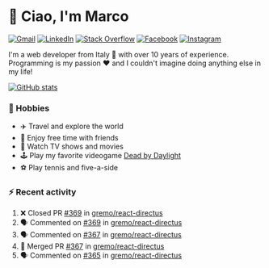# 👋 Ciao, I'm Marco

[![Gmail](https://img.shields.io/badge/Gmail-%23BB001B?style=flat-square&logo=gmail&logoColor=white)](mailto:gremo1982@gmail.com)
[![LinkedIn](https://img.shields.io/badge/LinkedIn-%230e76a8?style=flat-square&logo=linkedin)](https://www.linkedin.com/in/marco-polichetti)
[![Stack Overflow](https://img.shields.io/stackexchange/stackoverflow/r/220180?style=flat&logo=stackoverflow&label=Stack%20Overflow&color=%23F47F24)](https://stackoverflow.com/users/220180)
[![Facebook](https://img.shields.io/badge/-Facebook-%234267B2?style=flat-square&logo=facebook&logoColor=white)](https://www.facebook.com/marco.poliketti)
[![Instagram](https://img.shields.io/badge/-Instagram-%23C13584?style=flat-square&logo=instagram&logoColor=white)](https://www.instagram.com/marco.gremo)

I'm a web developer from Italy 🍕 with over 10 years of experience. Programming is my passion ❤️ and I couldn't imagine doing anything else in my life!

[![GitHub stats](https://github-readme-stats.vercel.app/api?username=gremo&show_icons=true&rank_icon=github&theme=transparent)](https://github.com/anuraghazra/github-readme-stats)

### 📅 Hobbies

- ✈️ Travel and explore the world
- 🍻 Enjoy free time with friends
- 🎥 Watch TV shows and movies
- 🕹️ Play my favorite videogame [Dead by Daylight](https://deadbydaylight.com)
- ⚽ Play tennis and five-a-side

### ⚡ Recent activity

<!--START_SECTION:activity-->
1. ❌ Closed PR [#369](https://github.com/gremo/react-directus/pull/369) in [gremo/react-directus](https://github.com/gremo/react-directus)
2. 🗣 Commented on [#369](https://github.com/gremo/react-directus/pull/369#issuecomment-1659928660) in [gremo/react-directus](https://github.com/gremo/react-directus)
3. 🗣 Commented on [#367](https://github.com/gremo/react-directus/pull/367#issuecomment-1659922395) in [gremo/react-directus](https://github.com/gremo/react-directus)
4. 🎉 Merged PR [#367](https://github.com/gremo/react-directus/pull/367) in [gremo/react-directus](https://github.com/gremo/react-directus)
5. 🗣 Commented on [#365](https://github.com/gremo/react-directus/pull/365#issuecomment-1658506259) in [gremo/react-directus](https://github.com/gremo/react-directus)
<!--END_SECTION:activity-->
